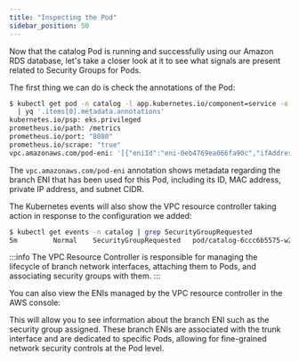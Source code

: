 ```yaml
---
title: "Inspecting the Pod"
sidebar_position: 50
---
```


Now that the catalog Pod is running and successfully using our Amazon RDS database, let's take a closer look at it to see what signals are present related to Security Groups for Pods.

The first thing we can do is check the annotations of the Pod:

```bash
$ kubectl get pod -n catalog -l app.kubernetes.io/component=service -o yaml \
  | yq '.items[0].metadata.annotations'
kubernetes.io/psp: eks.privileged
prometheus.io/path: /metrics
prometheus.io/port: "8080"
prometheus.io/scrape: "true"
vpc.amazonaws.com/pod-eni: '[{"eniId":"eni-0eb4769ea066fa90c","ifAddress":"02:23:a2:af:a2:1f","privateIp":"10.42.10.154","vlanId":2,"subnetCidr":"10.42.10.0/24"}]'
```

The `vpc.amazonaws.com/pod-eni` annotation shows metadata regarding the branch ENI that has been used for this Pod, including its ID, MAC address, private IP address, and subnet CIDR.

The Kubernetes events will also show the VPC resource controller taking action in response to the configuration we added:

```bash
$ kubectl get events -n catalog | grep SecurityGroupRequested
5m         Normal    SecurityGroupRequested   pod/catalog-6ccc6b5575-w2fvm    Pod will get the following Security Groups [sg-037ec36e968f1f5e7]
```

:::info
The VPC Resource Controller is responsible for managing the lifecycle of branch network interfaces, attaching them to Pods, and associating security groups with them.
:::

You can also view the ENIs managed by the VPC resource controller in the AWS console:

<ConsoleButton url="https://console.aws.amazon.com/ec2/home#NIC:v=3;tag:eks:eni:owner=eks-vpc-resource-controller;tag:vpcresources.k8s.aws/trunk-eni-id=:eni" service="ec2" label="Open EC2 console"/>

This will allow you to see information about the branch ENI such as the security group assigned. These branch ENIs are associated with the trunk interface and are dedicated to specific Pods, allowing for fine-grained network security controls at the Pod level.
